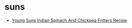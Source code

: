 # suns

 * [Young Suns Indian Spinach And Chickpea Fritters Recipe](../index/y/young-suns-indian-spinach-and-chickpea-fritters-recipe.json)
